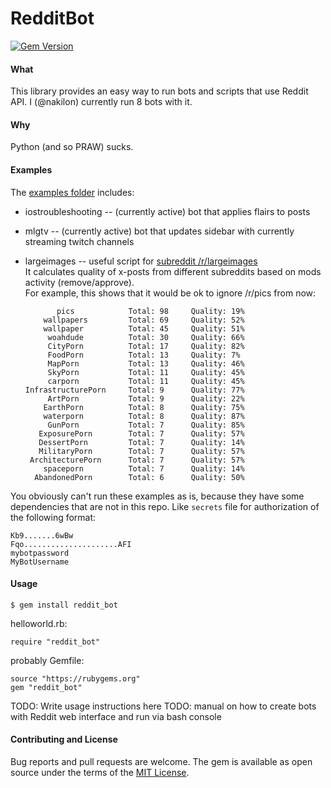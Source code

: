 # RedditBot

[![Gem Version](https://badge.fury.io/rb/reddit_bot.svg)](http://badge.fury.io/rb/mll)  

#### What

This library provides an easy way to run bots and scripts that use Reddit API.
I (@nakilon) currently run 8 bots with it.

#### Why

Python (and so PRAW) sucks.

#### Examples

The [examples folder](examples) includes:

* iostroubleshooting -- (currently active) bot that applies flairs to posts
* mlgtv -- (currently active) bot that updates sidebar with currently streaming twitch channels
* largeimages -- useful script for [subreddit /r/largeimages](https://reddit.com/r/largeimages/top)  
  It calculates quality of x-posts from different subreddits based on mods activity (remove/approve).  
  For example, this shows that it would be ok to ignore /r/pics from now:

             pics            Total: 98     Quality: 19%   
          wallpapers         Total: 69     Quality: 52%   
          wallpaper          Total: 45     Quality: 51%   
           woahdude          Total: 30     Quality: 66%   
           CityPorn          Total: 17     Quality: 82%   
           FoodPorn          Total: 13     Quality: 7%    
           MapPorn           Total: 13     Quality: 46%   
           SkyPorn           Total: 11     Quality: 45%   
           carporn           Total: 11     Quality: 45%   
      InfrastructurePorn     Total: 9      Quality: 77%   
           ArtPorn           Total: 9      Quality: 22%   
          EarthPorn          Total: 8      Quality: 75%   
          waterporn          Total: 8      Quality: 87%   
           GunPorn           Total: 7      Quality: 85%   
         ExposurePorn        Total: 7      Quality: 57%   
         DessertPorn         Total: 7      Quality: 14%   
         MilitaryPorn        Total: 7      Quality: 57%   
       ArchitecturePorn      Total: 7      Quality: 57%   
          spaceporn          Total: 7      Quality: 14%   
        AbandonedPorn        Total: 6      Quality: 50%   
                                                       
You obviously can't run these examples as is, because they have some dependencies that are not in this repo. Like `secrets` file for authorization of the following format:

    Kb9.......6wBw
    Fqo.....................AFI
    mybotpassword
    MyBotUsername

#### Usage

    $ gem install reddit_bot

helloworld.rb:

    require "reddit_bot"

probably Gemfile:

    source "https://rubygems.org"
    gem "reddit_bot"

TODO: Write usage instructions here
TODO: manual on how to create bots with Reddit web interface and run via bash console

#### Contributing and License

Bug reports and pull requests are welcome.
The gem is available as open source under the terms of the [MIT License](http://opensource.org/licenses/MIT).
